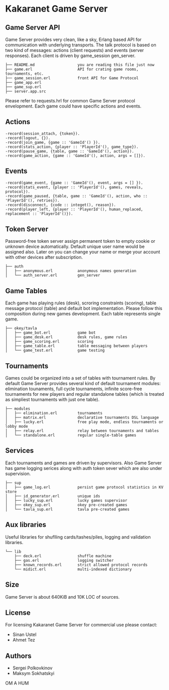 Kakaranet Game Server
=====================

Game Server API
---------------

Game Server provides very clean, like a sky, Erlang based API for communication with
underlying transports. The talk protocol is based on two kind of messages:
actions (client requests) and events (server responses). Each client is driven
by game_session gen_server.

    ├── README.md                   you are reading this file just now
    ├── game.erl                    API for crating game rooms, tournaments, etc.
    ├── game_session.erl            front API for Game Protocol
    ├── game_app.erl
    ├── game_sup.erl
    ├── server.app.src

Please refer to requests.hrl for common Game Server protocol envelopment.
Each game could have specific actions and events.

Actions
-------

    -record(session_attach, {token}).
    -record(logout, {}).
    -record(join_game, {game :: 'GameId'() }).
    -record(stats_action, {player :: 'PlayerId'(), game_type}).
    -record(pause_game, {table, game :: 'GameId'(), action}).
    -record(game_action, {game :: 'GameId'(), action, args = []}).

Events
------

    -record(game_event, {game :: 'GameId'(), event, args = [] }).
    -record(stats_event, {player :: 'PlayerId'(), games, reveals, protocol}).
    -record(game_paused, {table, game :: 'GameId'(), action, who :: 'PlayerId'(), retries}).
    -record(disconnect, {code :: integet(), reason}).
    -record(player_left, {player :: 'PlayerId'(), human_replaced, replacement :: 'PlayerId'()}).

Token Server
------------

Password-free token server assign permanent token to empty cookie or unknown device
automatically. Default unique user name would be assigned also. Later on you can
change your name or merge your account with other devices after subscription.

    ├── auth 
    │   ├── anonymous.erl           anonymous names generation
    │   └── auth_server.erl         gen_server

Game Tables
-----------

Each game has playing rules (desk), scroring constraints (scoring),
table message protocol (table) and default bot implementation. Please follow
this composition during new games development. Each table represents single game.

    ├── okey/tavla
    │   ├── game_bot.erl            game bot
    │   ├── game_desk.erl           desk rules, game rules
    │   ├── game_scoring.erl        scoring
    │   ├── game_table.erl          table messaging between players
    │   └── game_test.erl           game testing

Tournaments
-----------

Games could be organized into a set of tables with tournament rules. By default
Game Server provides several kind of default tournament modules: elimination tounaments,
full cycle tournaments, infinite score-free tournaments for new players and regular
standalone tables (which is treated as simpliest tournaments with just one table).

    ├── modules
    │   ├── elimination.erl         tournaments
    │   ├── matrix.erl              declarative tournaments DSL language
    │   ├── lucky.erl               free play mode, endless tournaments or lobby mode
    │   ├── relay.erl               relay between tournaments and tables
    │   └── standalone.erl          regular single-table games

Services
--------

Each tournaments and games are driven by supervisors. Also Game Server has game logging
serices along with auth token sever which are also under supervision.

    ├── sup
    │   ├── game_log.erl            persist game protocol statistics in KV store
    │   ├── id_generator.erl        unique ids
    │   ├── lucky_sup.erl           lucky games supervisor
    │   ├── okey_sup.erl            okey pre-created games
    │   └── tavla_sup.erl           tavla pre-created games

Aux libraries
-------------

Useful libraries for shuflling cards/tashes/piles, logging and validation libraries.

    └── lib
        ├── deck.erl                shuffle machine
        ├── gas.erl                 logging switcher
        ├── known_records.erl       strict allowed protocol records
        └── midict.erl              multi-indexed dictionary

Size
----

Game Server is about 640KiB and 10K LOC of sources.

License
-------

For licensing Kakaranet Game Server for commercial use please contact:

* Sinan Ustel
* Ahmet Tez

Authors
-------

* Sergei Polkovkinov
* Maksym Sokhatskyi

OM A HUM
